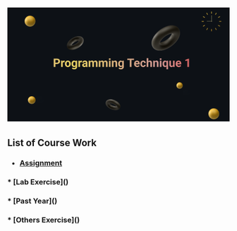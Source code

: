 <h1>
<p align=”center”>
<img width=”200" height=”200" src="https://github.com/SabrinaHeng/Programming-Technique-1/blob/main/Make%20your%20README%20(2).png" alt=”my banner”>
</p>
</h1>

<h2>
  List of Course Work
</h2>

<h3>
  
 * [Assignment](https://github.com/SabrinaHeng/Programming-Technique-1/tree/main/Assignment)
</h3>

<h3>
 * [Lab Exercise]()
</h3>

<h3>
* [Past Year]()
</h3>

<h3>
 * [Others Exercise]()
</h3>
